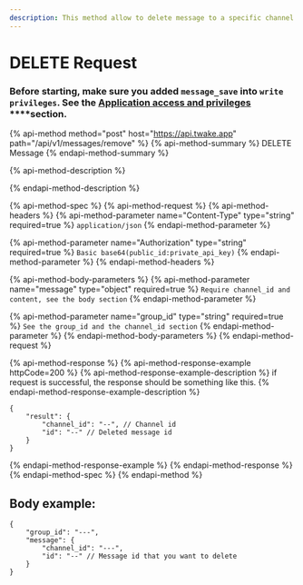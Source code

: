 ```yaml
---
description: This method allow to delete message to a specific channel.
---
```


# DELETE Request

### Before starting, make sure you added **`message_save`** into **`write privileges`**.  See the [**Application access and privileges**](../../get-started/#application-access-and-privileges) ****section.

{% api-method method="post" host="https://api.twake.app" path="/api/v1/messages/remove" %}
{% api-method-summary %}
DELETE Message
{% endapi-method-summary %}

{% api-method-description %}

{% endapi-method-description %}

{% api-method-spec %}
{% api-method-request %}
{% api-method-headers %}
{% api-method-parameter name="Content-Type" type="string" required=true %}
`application/json`
{% endapi-method-parameter %}

{% api-method-parameter name="Authorization" type="string" required=true %}
`Basic base64(public_id:private_api_key)`
{% endapi-method-parameter %}
{% endapi-method-headers %}

{% api-method-body-parameters %}
{% api-method-parameter name="message" type="object" required=true %}
`Require channel_id and content, see the body section`
{% endapi-method-parameter %}

{% api-method-parameter name="group\_id" type="string" required=true %}
`See the group_id and the channel_id section`
{% endapi-method-parameter %}
{% endapi-method-body-parameters %}
{% endapi-method-request %}

{% api-method-response %}
{% api-method-response-example httpCode=200 %}
{% api-method-response-example-description %}
if request is successful, the response should be something like this.
{% endapi-method-response-example-description %}

```text
{
    "result": {
        "channel_id": "--", // Channel id
        "id": "--" // Deleted message id
    }
}
```
{% endapi-method-response-example %}
{% endapi-method-response %}
{% endapi-method-spec %}
{% endapi-method %}

## Body example:

```text
{
    "group_id": "---", 
    "message": {
        "channel_id": "---",
        "id": "--" // Message id that you want to delete
    }
}
```

